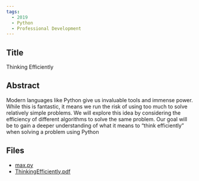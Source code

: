 ```yaml
---
tags:
  - 2019
  - Python
  - Professional Development
---
```

    
## Title

Thinking Efficiently

## Abstract

Modern languages like Python give us invaluable tools and immense power. While this is fantastic, it means we run the risk of using too much to solve relatively simple problems. We will explore this idea by considering the efficiency of different algorithms to solve the same problem. Our goal will be to gain a deeper understanding of what it means to “think efficiently” when solving a problem using Python

## Files

- [max.py](https://www.russellgordon.ca/acse/cemc-cse-resources/resources/2019/J.P._Pretti/max.py)
- [ThinkingEfficiently.pdf](https://www.russellgordon.ca/acse/cemc-cse-resources/resources/2019/J.P._Pretti/ThinkingEfficiently.pdf)
